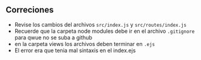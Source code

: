 ## Correciones 

- Revise los cambios del archivos `src/index.js` y `src/routes/index.js` 
- Recuerde que la carpeta node modules debe ir en el archivo `.gitignore` para qwue no se suba a github
- en la carpeta views los archivos deben terminar en `.ejs`
- El error era que tenia mal sintaxis en el index.ejs 